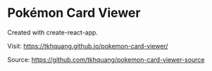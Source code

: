 # Pokémon Card Viewer

Created with create-react-app.

Visit: https://tkhquang.github.io/pokemon-card-viewer/

Source: https://github.com/tkhquang/pokemon-card-viewer-source
